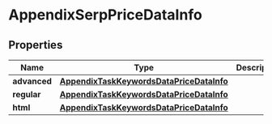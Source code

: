 

# AppendixSerpPriceDataInfo


## Properties

| Name | Type | Description | Notes |
|------------ | ------------- | ------------- | -------------|
|**advanced** | [**AppendixTaskKeywordsDataPriceDataInfo**](AppendixTaskKeywordsDataPriceDataInfo.md) |  |  [optional] |
|**regular** | [**AppendixTaskKeywordsDataPriceDataInfo**](AppendixTaskKeywordsDataPriceDataInfo.md) |  |  [optional] |
|**html** | [**AppendixTaskKeywordsDataPriceDataInfo**](AppendixTaskKeywordsDataPriceDataInfo.md) |  |  [optional] |



